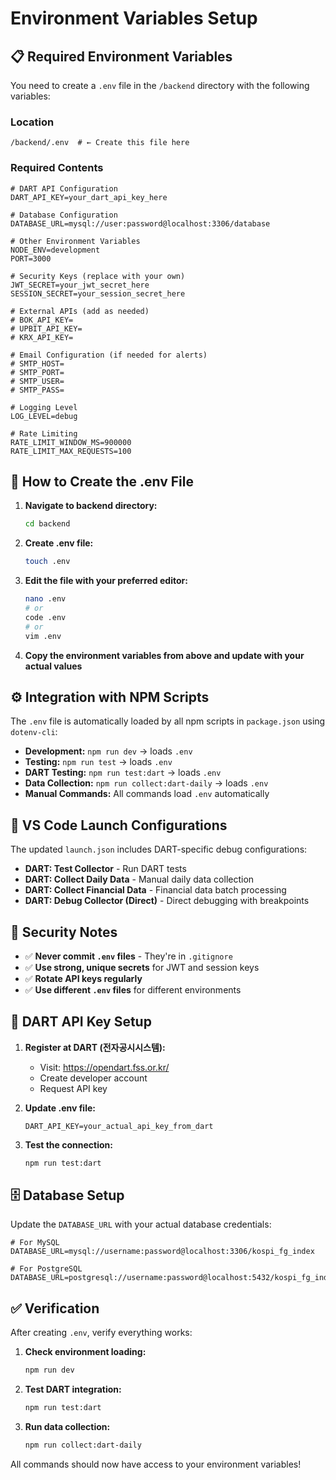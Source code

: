 # Environment Variables Setup

## 📋 Required Environment Variables

You need to create a `.env` file in the `/backend` directory with the following variables:

### Location
```
/backend/.env  # ← Create this file here
```

### Required Contents
```env
# DART API Configuration
DART_API_KEY=your_dart_api_key_here

# Database Configuration  
DATABASE_URL=mysql://user:password@localhost:3306/database

# Other Environment Variables
NODE_ENV=development
PORT=3000

# Security Keys (replace with your own)
JWT_SECRET=your_jwt_secret_here
SESSION_SECRET=your_session_secret_here

# External APIs (add as needed)
# BOK_API_KEY=
# UPBIT_API_KEY=
# KRX_API_KEY=

# Email Configuration (if needed for alerts)
# SMTP_HOST=
# SMTP_PORT=
# SMTP_USER=
# SMTP_PASS=

# Logging Level
LOG_LEVEL=debug

# Rate Limiting
RATE_LIMIT_WINDOW_MS=900000
RATE_LIMIT_MAX_REQUESTS=100
```

## 🔧 How to Create the .env File

1. **Navigate to backend directory:**
   ```bash
   cd backend
   ```

2. **Create .env file:**
   ```bash
   touch .env
   ```
   
3. **Edit the file with your preferred editor:**
   ```bash
   nano .env
   # or
   code .env
   # or
   vim .env
   ```

4. **Copy the environment variables from above and update with your actual values**

## ⚙️ Integration with NPM Scripts

The `.env` file is automatically loaded by all npm scripts in `package.json` using `dotenv-cli`:

- **Development:** `npm run dev` → loads `.env`
- **Testing:** `npm run test` → loads `.env`  
- **DART Testing:** `npm run test:dart` → loads `.env`
- **Data Collection:** `npm run collect:dart-daily` → loads `.env`
- **Manual Commands:** All commands load `.env` automatically

## 🚀 VS Code Launch Configurations

The updated `launch.json` includes DART-specific debug configurations:

- **DART: Test Collector** - Run DART tests
- **DART: Collect Daily Data** - Manual daily data collection
- **DART: Collect Financial Data** - Financial data batch processing
- **DART: Debug Collector (Direct)** - Direct debugging with breakpoints

## 🔐 Security Notes

- ✅ **Never commit `.env` files** - They're in `.gitignore`
- ✅ **Use strong, unique secrets** for JWT and session keys
- ✅ **Rotate API keys regularly**
- ✅ **Use different `.env` files** for different environments

## 📝 DART API Key Setup

1. **Register at DART (전자공시시스템):**
   - Visit: https://opendart.fss.or.kr/
   - Create developer account
   - Request API key

2. **Update .env file:**
   ```env
   DART_API_KEY=your_actual_api_key_from_dart
   ```

3. **Test the connection:**
   ```bash
   npm run test:dart
   ```

## 🗄️ Database Setup

Update the `DATABASE_URL` with your actual database credentials:

```env
# For MySQL
DATABASE_URL=mysql://username:password@localhost:3306/kospi_fg_index

# For PostgreSQL  
DATABASE_URL=postgresql://username:password@localhost:5432/kospi_fg_index
```

## ✅ Verification

After creating `.env`, verify everything works:

1. **Check environment loading:**
   ```bash
   npm run dev
   ```

2. **Test DART integration:**
   ```bash
   npm run test:dart
   ```

3. **Run data collection:**
   ```bash
   npm run collect:dart-daily
   ```

All commands should now have access to your environment variables!

